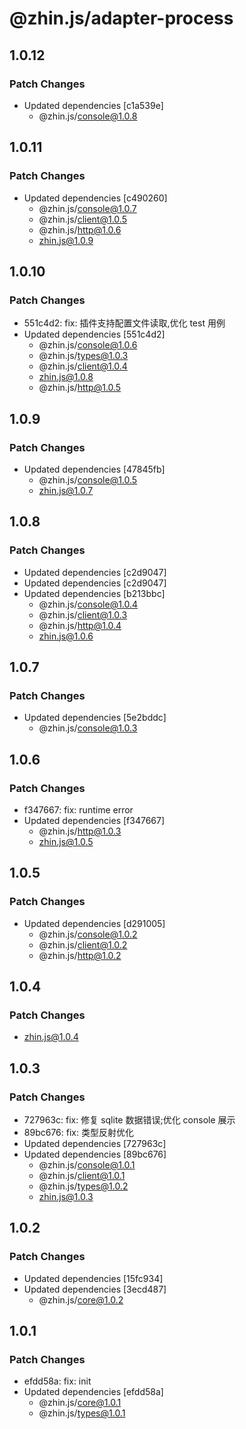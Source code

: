 # @zhin.js/adapter-process

## 1.0.12

### Patch Changes

- Updated dependencies [c1a539e]
  - @zhin.js/console@1.0.8

## 1.0.11

### Patch Changes

- Updated dependencies [c490260]
  - @zhin.js/console@1.0.7
  - @zhin.js/client@1.0.5
  - @zhin.js/http@1.0.6
  - zhin.js@1.0.9

## 1.0.10

### Patch Changes

- 551c4d2: fix: 插件支持配置文件读取,优化 test 用例
- Updated dependencies [551c4d2]
  - @zhin.js/console@1.0.6
  - @zhin.js/types@1.0.3
  - @zhin.js/client@1.0.4
  - zhin.js@1.0.8
  - @zhin.js/http@1.0.5

## 1.0.9

### Patch Changes

- Updated dependencies [47845fb]
  - @zhin.js/console@1.0.5
  - zhin.js@1.0.7

## 1.0.8

### Patch Changes

- Updated dependencies [c2d9047]
- Updated dependencies [c2d9047]
- Updated dependencies [b213bbc]
  - @zhin.js/console@1.0.4
  - @zhin.js/client@1.0.3
  - @zhin.js/http@1.0.4
  - zhin.js@1.0.6

## 1.0.7

### Patch Changes

- Updated dependencies [5e2bddc]
  - @zhin.js/console@1.0.3

## 1.0.6

### Patch Changes

- f347667: fix: runtime error
- Updated dependencies [f347667]
  - @zhin.js/http@1.0.3
  - zhin.js@1.0.5

## 1.0.5

### Patch Changes

- Updated dependencies [d291005]
  - @zhin.js/console@1.0.2
  - @zhin.js/client@1.0.2
  - @zhin.js/http@1.0.2

## 1.0.4

### Patch Changes

- zhin.js@1.0.4

## 1.0.3

### Patch Changes

- 727963c: fix: 修复 sqlite 数据错误;优化 console 展示
- 89bc676: fix: 类型反射优化
- Updated dependencies [727963c]
- Updated dependencies [89bc676]
  - @zhin.js/console@1.0.1
  - @zhin.js/client@1.0.1
  - @zhin.js/types@1.0.2
  - zhin.js@1.0.3

## 1.0.2

### Patch Changes

- Updated dependencies [15fc934]
- Updated dependencies [3ecd487]
  - @zhin.js/core@1.0.2

## 1.0.1

### Patch Changes

- efdd58a: fix: init
- Updated dependencies [efdd58a]
  - @zhin.js/core@1.0.1
  - @zhin.js/types@1.0.1
